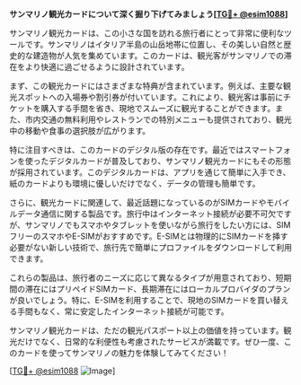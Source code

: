 **サンマリノ観光カードについて深く掘り下げてみましょう[[TG💪+ @esim1088](https://t.me/s/esim1088)]**

サンマリノ観光カードは、この小さな国を訪れる旅行者にとって非常に便利なツールです。サンマリノはイタリア半島の山岳地帯に位置し、その美しい自然と歴史的な建造物が人気を集めています。このカードは、観光客がサンマリノでの滞在をより快適に過ごせるように設計されています。

まず、この観光カードにはさまざまな特典が含まれています。例えば、主要な観光スポットへの入場券や割引券が付いています。これにより、観光客は事前にチケットを購入する手間を省き、現地でスムーズに観光することができます。また、市内交通の無料利用やレストランでの特別メニューも提供されており、観光中の移動や食事の選択肢が広がります。

特に注目すべきは、このカードのデジタル版の存在です。最近ではスマートフォンを使ったデジタルカードが普及しており、サンマリノ観光カードにもその形態が採用されています。このデジタルカードは、アプリを通じて簡単に入手でき、紙のカードよりも環境に優しいだけでなく、データの管理も簡単です。

さらに、観光カードに関連して、最近話題になっているのがSIMカードやモバイルデータ通信に関する製品です。旅行中はインターネット接続が必要不可欠ですが、サンマリノでもスマホやタブレットを使いながら旅行をしたい方には、SIMフリーのスマホやE-SIMがおすすめです。E-SIMとは物理的にSIMカードを挿す必要がない新しい技術で、旅行先で簡単にプロファイルをダウンロードして利用できます。

これらの製品は、旅行者のニーズに応じて異なるタイプが用意されており、短期間の滞在にはプリペイドSIMカード、長期滞在にはローカルプロバイダのプランが良いでしょう。特に、E-SIMを利用することで、現地のSIMカードを買い替える手間もなく、常に安定したインターネット接続が可能です。

サンマリノ観光カードは、ただの観光パスポート以上の価値を持っています。観光だけでなく、日常的な利便性も考慮されたサービスが満載です。ぜひ一度、このカードを使ってサンマリノの魅力を体験してみてください！

[[TG💪+ @esim1088](https://t.me/s/esim1088) ![Image](https://i.postimg.cc/Y0z9fWf4/image.png)]